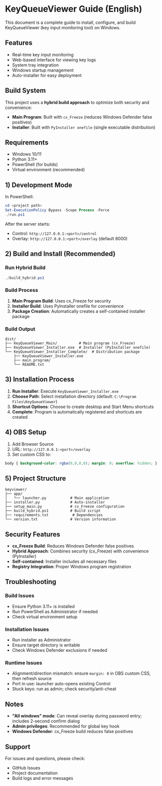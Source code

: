 # KeyQueueViewer Guide (English)

This document is a complete guide to install, configure, and build KeyQueueViewer (key input monitoring tool) on Windows.

## Features
- Real-time key input monitoring
- Web-based interface for viewing key logs
- System tray integration
- Windows startup management
- Auto-installer for easy deployment

## Build System

This project uses a **hybrid build approach** to optimize both security and convenience:

- **Main Program**: Built with `cx_Freeze` (reduces Windows Defender false positives)
- **Installer**: Built with `PyInstaller onefile` (single executable distribution)

## Requirements
- Windows 10/11
- Python 3.11+
- PowerShell (for builds)
- Virtual environment (recommended)

## 1) Development Mode
In PowerShell:
```powershell
cd <project path>
Set-ExecutionPolicy Bypass -Scope Process -Force
./run.ps1
```
After the server starts:
- Control: `http://127.0.0.1:<port>/control`
- Overlay: `http://127.0.0.1:<port>/overlay` (default 8000)

## 2) Build and Install (Recommended)

### Run Hybrid Build
```powershell
./build_hybrid.ps1
```

### Build Process
1. **Main Program Build**: Uses cx_Freeze for security
2. **Installer Build**: Uses PyInstaller onefile for convenience
3. **Package Creation**: Automatically creates a self-contained installer package

### Build Output
```
dist/
├── KeyQueueViewer_Main/          # Main program (cx_Freeze)
├── KeyQueueViewer_Installer.exe  # Installer (PyInstaller onefile)
└── KeyQueueViewer_Installer_Complete/  # Distribution package
    ├── KeyQueueViewer_Installer.exe
    ├── main_program/
    └── README.txt
```

## 3) Installation Process

1. **Run Installer**: Execute `KeyQueueViewer_Installer.exe`
2. **Choose Path**: Select installation directory (default: `C:\Program Files\KeyQueueViewer`)
3. **Shortcut Options**: Choose to create desktop and Start Menu shortcuts
4. **Complete**: Program is automatically registered and shortcuts are created

## 4) OBS Setup
1. Add Browser Source
2. URL: `http://127.0.0.1:<port>/overlay`
3. Set custom CSS to:
```css
body { background-color: rgba(0,0,0,0); margin: 0; overflow: hidden; }
```

## 5) Project Structure
```
keyviewer/
├── app/
│   └── launcher.py           # Main application
├── installer.py              # Auto-installer
├── setup_main.py             # cx_Freeze configuration
├── build_hybrid.ps1          # Build script
├── requirements.txt           # Dependencies
└── version.txt               # Version information
```

## Security Features

- **cx_Freeze Build**: Reduces Windows Defender false positives
- **Hybrid Approach**: Combines security (cx_Freeze) with convenience (PyInstaller)
- **Self-contained**: Installer includes all necessary files
- **Registry Integration**: Proper Windows program registration

## Troubleshooting

### Build Issues
- Ensure Python 3.11+ is installed
- Run PowerShell as Administrator if needed
- Check virtual environment setup

### Installation Issues
- Run installer as Administrator
- Ensure target directory is writable
- Check Windows Defender exclusions if needed

### Runtime Issues
- Alignment/direction mismatch: ensure `margin: 0` in OBS custom CSS, then refresh source
- Port in use: launcher auto-opens existing Control
- Stuck keys: run as admin; check security/anti-cheat

## Notes

- **"All windows" mode**: Can reveal overlay during password entry; includes 2-second confirm dialog
- **Admin privileges**: Recommended for global key hook
- **Windows Defender**: cx_Freeze build reduces false positives

## Support

For issues and questions, please check:
- GitHub Issues
- Project documentation
- Build logs and error messages